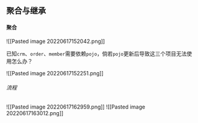 ## 聚合与继承

#### 聚合
![[Pasted image 20220617152042.png]]

已知`crm`、`order`、`member`需要依赖`pojo`，倘若`pojo`更新后导致这三个项目无法使用怎么办？

![[Pasted image 20220617152251.png]]

###### 流程
![[Pasted image 20220617162959.png]]
![[Pasted image 20220617163012.png]]
